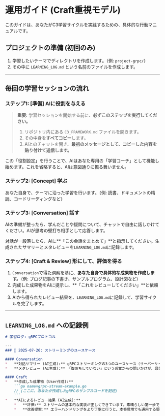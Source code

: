 # 運用ガイド (Craft重視モデル)

このガイドは、あなたがC3学習サイクルを実践するための、具体的な行動マニュアルです。

## プロジェクトの準備 (初回のみ)

1.  学習したいテーマでディレクトリを作成します。（例: `project-grpc/`）
2.  その中に `LEARNING_LOG.md` という名前のファイルを作成します。

---

## 毎回の学習セッションの流れ

### ステップ1: [準備] AIに役割を与える

> **重要:** 学習セッションを開始する前に、**必ずこのステップを実行してください。**
>
> 1.  リポジトリ内にある `C3_FRAMEWORK.md` ファイルを開きます。
> 2.  その中身を**すべてコピー**します。
> 3.  AIとのチャットを開き、**最初のメッセージとして、コピーした内容を貼り付けて送信します。**

この「役割設定」を行うことで、AIはあなた専用の「学習コーチ」として機能し始めます。これを省略すると、AIは意図通りに振る舞いません。

### ステップ2: [Concept] 学ぶ

あなた自身で、テーマに沿った学習を行います。（例: 読書、ドキュメントの精読、コードリーディングなど）

### ステップ3: [Conversation] 話す

AIの準備が整ったら、学んだことや疑問について、チャットで自由に話しかけてください。AIが思考の壁打ち相手として応答します。

対話が一段落したら、AIに**「この会話をまとめて」**と指示してください。生成されたサマリーとメタレビューを`LEARNING_LOG.md`に記録します。

### ステップ4: [Craft & Review] 形にして、評価を得る

1.  `Conversation`で得た洞察を基に、**あなた自身で具体的な成果物を作成します。**（例: ブログ記事の下書き、サンプルプログラム、設計図など）
2.  完成した成果物をAIに提示し、**「これをレビューしてください」**と依頼します。
3.  AIから得られたレビュー結果を、`LEARNING_LOG.md`に記録して、学習サイクルを完了します。

---

## `LEARNING_LOG.md` への記録例

```markdown
# 学習ログ: gRPCプロトコル

---
### 📅 2025-07-26: ストリーミングのユースケース

#### Conversation
*   **対話サマリー (AI生成):** gRPCストリーミングの3つのユースケース（サーバーサイド、クライアントサイド、双方向）について理解を深めた。
*   **メタレビュー (AI生成):** 「腹落ちしていない」という感覚からの問いかけが、具体的な理解に繋がった点が良かった。

#### Craft
*   **作成した成果物 (User作成):**
    ```go name=grpc-stream-example.go
    // (ここに、あなたが作成したgRPCのサンプルコードを記述)
    ```
*   **AIによるレビュー結果 (AI生成):**
    *   **評価:** ストリームの基本的な実装が正しくできています。素晴らしい第一歩です。
    *   **改善提案:** エラーハンドリングをより丁寧に行うと、本番環境でも通用する堅牢なコードになります。具体的には、`stream.Recv()`が返す`io.EOF`以外のエラーも考慮すると良いでしょう。
```